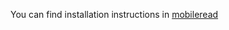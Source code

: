 You can find installation instructions in [mobileread](https://www.mobileread.com/forums/showpost.php?p=3760905&postcount=2)